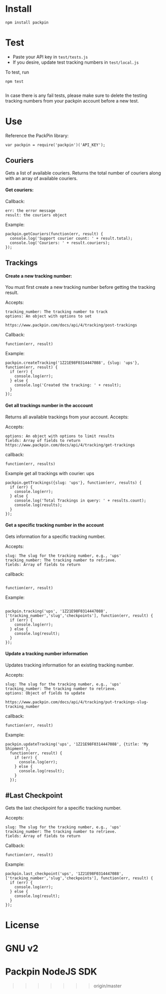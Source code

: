 Install
=========

```
npm install packpin

```

Test
=========

- Paste your API key in ```test/tests.js```
- If you desire, update test tracking numbers in ```test/local.js```

To test, run

```
npm test


```

In case there is any fail tests, please make sure to delete the testing tracking numbers from your packpin account before a new test.


Use
=========

Reference the PackPin library:

```
var packpin = require('packpin')('API_KEY');

```

Couriers
-

Gets a list of available couriers. Returns the total number of couriers along with an array of available couriers.

#### Get couriers:

Callback:

```
err: the error message
result: the couriers object

```

Example:

```
packpin.getCouriers(function(err, result) {
  console.log('Support courier count: ' + result.total);
  console.log('Couriers: ' + result.couriers);
});

```



Trackings
-

#### Create a new tracking number:

You must first create a new tracking number before getting the tracking result.

Accepts:

```
tracking_number: The tracking number to track
options: An object with options to set

https://www.packpin.com/docs/api/4/tracking/post-trackings

```

Callback:

```
function(err, result)

```

Example:

```
packpin.createTracking('1Z21E98F0314447088', {slug: 'ups'}, function(err, result) {
  if (err) {
    console.log(err);
  } else {
    console.log('Created the tracking: ' + result);
  }
});

```


#### Get all trackings number in the acccount

Returns all available trackings from your account. Accepts:

Accepts:

```
options: An object with options to limit results
fields: Array of fields to return
https://www.packpin.com/docs/api/4/tracking/get-trackings
```

callback:

```
function(err, results)

```

Example get all trackings with courier: ups

```
packpin.getTrackings({slug: 'ups'}, function(err, results) {
  if (err) {
    console.log(err);
  } else {
    console.log('Total Trackings in query: ' + results.count);
    console.log(results);
  }
});

```

#### Get a specific tracking number in the account

Gets information for a specific tracking number.

Accepts:

```
slug: The slug for the tracking number, e.g., 'ups'
tracking_number: The tracking number to retrieve.
fields: Array of fields to return

```

callback:

```

function(err, result)

```

Example:

```

packpin.tracking('ups', '1Z21E98F0314447088', ['tracking_number','slug','checkpoints'], function(err, result) {
  if (err) {
    console.log(err);
  } else {
    console.log(result);
  }
});

```

#### Update a tracking number information

Updates tracking information for an existing tracking number.

Accepts:

```
slug: The slug for the tracking number, e.g., 'ups'
tracking_number: The tracking number to retrieve.
options: Object of fields to update

https://www.packpin.com/docs/api/4/tracking/put-trackings-slug-tracking_number

```

callback:

```
function(err, result)

```


Example:

```
packpin.updateTracking('ups', '1Z21E98F0314447088', {title: 'My Shipment'},
  function(err, result) {
    if (err) {
      console.log(err);
    } else {
      console.log(result);
    }
  });

```

#Last Checkpoint
-

Gets the last checkpoint for a specific tracking number.

Accepts:

```
slug: The slug for the tracking number, e.g., 'ups'
tracking_number: The tracking number to retrieve.
fields: Array of fields to return

```

Callback:

```
function(err, result)

```

Example:

```
packpin.last_checkpoint('ups', '1Z21E98F0314447088', ['tracking_number','slug','checkpoints'], function(err, result) {
  if (err) {
    console.log(err);
  } else {
    console.log(result);
  }
});

```

License
=========

GNU v2
=======
# Packpin NodeJS SDK
>>>>>>> origin/master
